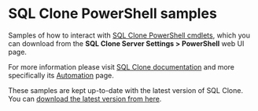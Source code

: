 # SQL Clone PowerShell samples

Samples of how to interact with [SQL Clone PowerShell cmdlets](https://documentation.red-gate.com/clone/automation), which you can download from the **SQL Clone Server Settings > PowerShell** web UI page.

For more information please visit [SQL Clone documentation](https://documentation.red-gate.com/clone) and more specifically its [Automation](https://documentation.red-gate.com/clone/automation) page.

These samples are kept up-to-date with the latest version of SQL Clone. You can [download the latest version from here](https://www.red-gate.com/dynamic/products/dba/sql-clone/download).